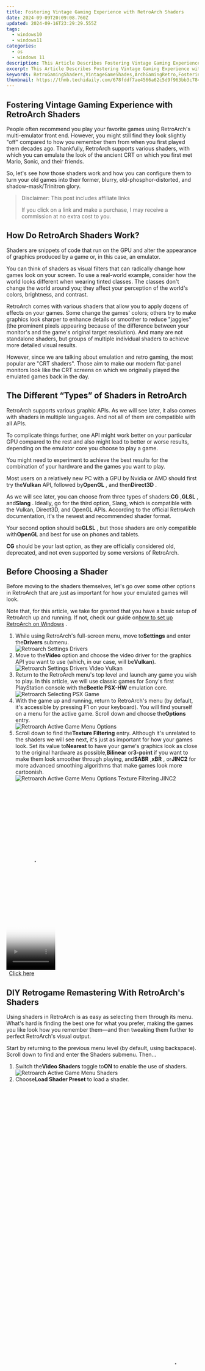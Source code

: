 ```yaml
---
title: Fostering Vintage Gaming Experience with RetroArch Shaders
date: 2024-09-09T20:09:08.760Z
updated: 2024-09-16T23:29:29.555Z
tags:
  - windows10
  - windows11
categories:
  - os
  - windows 11
description: This Article Describes Fostering Vintage Gaming Experience with RetroArch Shaders
excerpt: This Article Describes Fostering Vintage Gaming Experience with RetroArch Shaders
keywords: RetroGamingShaders,VintageGameShades,ArchGamingRetro,FosteringVintage,GamingExperienceArch,ShadersVintageGame,RevivingClassicGaming
thumbnail: https://thmb.techidaily.com/678fddf7ae4566a62c5d9f963bb3c78467acea0fb81bb49e5d9d8fec87876404.jpeg
---
```


## Fostering Vintage Gaming Experience with RetroArch Shaders

 People often recommend you play your favorite games using RetroArch's multi-emulator front end. However, you might still find they look slightly "off" compared to how you remember them from when you first played them decades ago. Thankfully, RetroArch supports various shaders, with which you can emulate the look of the ancient CRT on which you first met Mario, Sonic, and their friends.

 So, let's see how those shaders work and how you can configure them to turn your old games into their former, blurry, old-phosphor-distorted, and shadow-mask/Trinitron glory.

>  Disclaimer: This post includes affiliate links
>
>  If you click on a link and make a purchase, I may receive a commission at no extra cost to you.
>

## How Do RetroArch Shaders Work?

 Shaders are snippets of code that run on the GPU and alter the appearance of graphics produced by a game or, in this case, an emulator.

 You can think of shaders as visual filters that can radically change how games look on your screen. To use a real-world example, consider how the world looks different when wearing tinted classes. The classes don't change the world around you; they affect your perception of the world's colors, brightness, and contrast.

 RetroArch comes with various shaders that allow you to apply dozens of effects on your games. Some change the games' colors; others try to make graphics look sharper to enhance details or smoother to reduce "jaggies" (the prominent pixels appearing because of the difference between your monitor's and the game's original target resolution). And many are not standalone shaders, but groups of multiple individual shaders to achieve more detailed visual results.

 However, since we are talking about emulation and retro gaming, the most popular are "CRT shaders". Those aim to make our modern flat-panel monitors look like the CRT screens on which we originally played the emulated games back in the day.

## The Different “Types” of Shaders in RetroArch

 RetroArch supports various graphic APIs. As we will see later, it also comes with shaders in multiple languages. And not all of them are compatible with all APIs.

 To complicate things further, one API might work better on your particular GPU compared to the rest and also might lead to better or worse results, depending on the emulator core you choose to play a game.

 You might need to experiment to achieve the best results for the combination of your hardware and the games you want to play.

 Most users on a relatively new PC with a GPU by Nvidia or AMD should first try the**Vulkan** API, followed by**OpenGL** , and then**Direct3D** .

 As we will see later, you can choose from three types of shaders:**CG** ,**GLSL** , and**Slang** . Ideally, go for the third option, Slang, which is compatible with the Vulkan, Direct3D, and OpenGL APIs. According to the official RetroArch documentation, it's the newest and recommended shader format.

 Your second option should be**GLSL** , but those shaders are only compatible with**OpenGL** and best for use on phones and tablets.

**CG** should be your last option, as they are officially considered old, deprecated, and not even supported by some versions of RetroArch.

## Before Choosing a Shader

 Before moving to the shaders themselves, let's go over some other options in RetroArch that are just as important for how your emulated games will look.

 Note that, for this article, we take for granted that you have a basic setup of RetroArch up and running. If not, check our guide on[how to set up RetroArch on Windows](https://www.makeuseof.com/windows-retroarch-setup/) .

1. While using RetroArch's full-screen menu, move to**Settings** and enter the**Drivers** submenu.  
![Retroarch Settings Drivers](https://static1.makeuseofimages.com/wordpress/wp-content/uploads/2023/03/retroarch-settings-drivers.jpg)
2. Move to the**Video** option and choose the video driver for the graphics API you want to use (which, in our case, will be**Vulkan**).  
![Retroarch Settings Drivers Video Vulkan](https://static1.makeuseofimages.com/wordpress/wp-content/uploads/2023/03/retroarch-settings-drivers-video-vulkan.jpg)
3. Return to the RetroArch menu's top level and launch any game you wish to play. In this article, we will use classic games for Sony's first PlayStation console with the**Beetle PSX-HW** emulation core.  
![Retroarch Selecting PSX Game](https://static1.makeuseofimages.com/wordpress/wp-content/uploads/2023/03/retroarch-selecting-psx-game.jpg)
4. With the game up and running, return to RetroArch's menu (by default, it's accessible by pressing F1 on your keyboard). You will find yourself on a menu for the active game. Scroll down and choose the**Options** entry.  
![Retroarch Active Game Menu Options](https://static1.makeuseofimages.com/wordpress/wp-content/uploads/2023/03/retroarch-active-game-menu-options.jpg)
5. Scroll down to find the**Texture Filtering** entry. Although it's unrelated to the shaders we will see next, it's just as important for how your games look. Set its value to**Nearest** to have your game's graphics look as close to the original hardware as possible,**Bilinear** or**3-point** if you want to make them look smoother through playing, and**SABR** ,**xBR** , or**JINC2** for more advanced smoothing algorithms that make games look more cartoonish.  
![Retroarch Active Game Menu Options Texture Filtering JINC2](https://static1.makeuseofimages.com/wordpress/wp-content/uploads/2023/03/retroarch-active-game-menu-options-texture-filtering-jinc2.jpg)

<!-- affiliate ads begin -->
<span id="1975555">
					<video width="128" height="480" style="cursor:pointer"
           poster="//a.impactradius-go.com/display-clicktoplayimage/1975555.png"
           onclick="if(!this.playClicked){this.play();this.setAttribute('controls',true);this.playClicked=true;}">
	   <source src="//a.impactradius-go.com/display-ad/22993-1975555">
	   <img src="//a.impactradius-go.com/display-clicktoplayimage/1975555.png" style="border: none; height: 100%; width: 100%; object-fit: contain">
	</video>
	<div style="width:80px;text-align:center"><a href="javascript:window.open(decodeURIComponent('https%3A%2F%2Fhomestyler.sjv.io%2Fc%2F5597632%2F1975555%2F22993'), '_blank');void(0);">Click here</a></div>
</span>
<img height="0" width="0" src="https://imp.pxf.io/i/5597632/1975555/22993" style="position:absolute;visibility:hidden;" border="0" />
<!-- affiliate ads end -->

## DIY Retrogame Remastering With RetroArch's Shaders

 Using shaders in RetroArch is as easy as selecting them through its menu. What's hard is finding the best one for what you prefer, making the games you like look how you remember them—and then tweaking them further to perfect RetroArch's visual output.

 Start by returning to the previous menu level (by default, using backspace). Scroll down to find and enter the Shaders submenu. Then...

1. Switch the**Video Shaders** toggle to**ON** to enable the use of shaders.  
![Retroarch Active Game Menu Shaders](https://static1.makeuseofimages.com/wordpress/wp-content/uploads/2023/03/retroarch-active-game-menu-shaders.jpg)
2. Choose**Load Shader Preset** to load a shader.  

<!-- affiliate ads begin -->
<span id="1424529">
					<video width="864" height="1536" style="cursor:pointer"
           poster="//a.impactradius-go.com/display-clicktoplayimage/1424529.png"
           onclick="if(!this.playClicked){this.play();this.setAttribute('controls',true);this.playClicked=true;}">
	   <source src="//a.impactradius-go.com/display-ad/16446-1424529">
	   <img src="//a.impactradius-go.com/display-clicktoplayimage/1424529.png" style="border: none; height: 100%; width: 100%; object-fit: contain">
	</video>
	<div style="width:540px;text-align:center"><a href="javascript:window.open(decodeURIComponent('https%3A%2F%2Flaganoo.pxf.io%2Fc%2F5597632%2F1424529%2F16446'), '_blank');void(0);">Click here</a></div>
</span>
<img height="0" width="0" src="https://imp.pxf.io/i/5597632/1424529/16446" style="position:absolute;visibility:hidden;" border="0" />
<!-- affiliate ads end -->

![Retroarch Active Game Menu Shaders Load Shader Preset](https://static1.makeuseofimages.com/wordpress/wp-content/uploads/2023/03/retroarch-active-game-menu-shaders-load-shader-preset.jpg)
3. Move to the last folder,**shaders\_slang** , and enter it.  
![Retroarch Active Game Menu Shaders Slang Folder](https://static1.makeuseofimages.com/wordpress/wp-content/uploads/2023/03/retroarch-active-game-menu-shaders-slang-folder.jpg)
4. To help you make sense of its shader collection, RetroArch has them grouped in folders according to their type. For this article, we will go for a CRT shader to make games look like they did when displayed on old CRT monitors. You can find those shaders in the**CRT** subfolder.  

<!-- affiliate ads begin -->
<a href="https://aligracehair.sjv.io/c/5597632/2135397/19272" target="_top" id="2135397">
  <img src="//a.impactradius-go.com/display-ad/19272-2135397" border="0" alt="https://techidaily.com" width="180" height="90"/>
</a>
<img height="0" width="0" src="https://aligracehair.sjv.io/i/5597632/2135397/19272" style="position:absolute;visibility:hidden;" border="0" />
<!-- affiliate ads end -->

![Retroarch Active Game Menu Shaders Slang CRT folder](https://static1.makeuseofimages.com/wordpress/wp-content/uploads/2023/03/retroarch-active-game-menu-shaders-slang-crt-folder.jpg)
5. RetroArch offers many CRT shaders, each replicating different CRT screen "looks". Some merely add scanlines to mimic how CRT monitors looked uneven, with every other line a darker color. Others combine more effects like glow, blurring, color distortion, etc.  
![Retroarch Active Game Menu Shaders Slang CRT Royale Shader File](https://static1.makeuseofimages.com/wordpress/wp-content/uploads/2023/03/retroarch-active-game-menu-shaders-slang-crt-royale-shader-file.jpg)
6. We went for the**CRT Royale** shader, which stacks various effects to achieve a look akin to Sony's old Trinitron TVs.  

<!-- affiliate ads begin -->
<a href="https://ephamedtechinc.pxf.io/c/5597632/2137213/26400" target="_top" id="2137213">
  <img src="//a.impactradius-go.com/display-ad/26400-2137213" border="0" alt="https://techidaily.com" width="728" height="90"/>
</a>
<img height="0" width="0" src="https://ephamedtechinc.pxf.io/i/5597632/2137213/26400" style="position:absolute;visibility:hidden;" border="0" />
<!-- affiliate ads end -->

![Retroarch Active Game Chrono Cross With CRT Royale Shader](https://static1.makeuseofimages.com/wordpress/wp-content/uploads/2023/03/retroarch-active-game-chrono-cross-with-crt-royale-shader.jpg)
7. You don't like how a game looks with the shader you chose? Return to the**Shaders** menu and flick the**Video Shader** toggle back to off and back to on. This action should unload your active shader and allow you to choose a new one.  
![Retroarch Active Game Menu Switching Shaders](https://static1.makeuseofimages.com/wordpress/wp-content/uploads/2023/03/retroarch-active-game-menu-switching-shaders.jpg)
8. If you find a shader you mostly like but feel looks a tad "off", don't seek further alternatives: tweak it! Return to the**Shaders** menu and scroll further down. The shader you chose will probably offer some options to tweak how it looks. For example, the**CRT Royale** shader is a package of various shaders you can tweak individually. By doing so, you can customize the amount of**bloom** , the impact of the**scanlines** , and so on.  
![Retroarch Active Game Menu Shaders CRT Royale Shader Customization](https://static1.makeuseofimages.com/wordpress/wp-content/uploads/2023/03/retroarch-active-game-menu-shaders-crt-royale-shader-customization.jpg)
9. After you tweak a shader's configuration, you won't see any change in your game's graphics. For that, you'll have to scroll up near the top of the same menu and select**Apply Changes** .  
![Retroarch Active Game Menu Shaders Apply Changes](https://static1.makeuseofimages.com/wordpress/wp-content/uploads/2023/03/retroarch-active-game-menu-shaders-apply-changes.jpg)

## Can You Use Multiple Shaders, and Is It Even Worth Doing?

 RetroArch allows you to use multiple shaders on top of each other, and you are free to mix them and experiment as you please. Still, as a rule of thumb, avoid mixing shaders that try to achieve similar results.

 For example, you might further improve the visuals of your games by combining a**CRT** with an**anti-aliasing** shader, but not by trying to stack three different CRT shaders on top of each other. In an extreme example, by stacking scanlines on top of scanlines, you might end up looking at a black screen instead of improved visuals.

 Shaders are great for making your games look the way you remember them, but they can't help you beat that final level boss. Don't fret, we won't tell anyone if you check our guide on[how to use RetroArch to make old games easier to beat](https://www.makeuseof.com/how-to-use-retroarch-cheat-retro-games/) !

## Retro Games, the Way You Remember Them

 As you will see for yourself when you use shaders with your emulated games, there's no going back after trying them out. Old games weren't meant to be played on modern flat-panel monitors.

 Our modern screens are great at presenting crisp and vivid graphics, but when playing old games, the result can look like a pixelated mess.

 Using RetroArch's shaders, you can bring your game's visuals closer to how they were intended to look on a classic CRT screen and, more importantly, to how you remember they used to look when you first played them.

<ins class="adsbygoogle"
     style="display:block"
     data-ad-format="autorelaxed"
     data-ad-client="ca-pub-7571918770474297"
     data-ad-slot="1223367746"></ins>

<ins class="adsbygoogle"
     style="display:block"
     data-ad-client="ca-pub-7571918770474297"
     data-ad-slot="8358498916"
     data-ad-format="auto"
     data-full-width-responsive="true"></ins>

<span class="atpl-alsoreadstyle">Also read:</span>
<div><ul>
<li><a href="https://remote-screen-capture.techidaily.com/new-the-ultimate-selection-of-mac-clipping-tools-for-2024/"><u>[New] The Ultimate Selection of Mac Clipping Tools for 2024</u></a></li>
<li><a href="https://facebook-video-share.techidaily.com/updated-top-5-3d-intro-makers-for-youtube-videos/"><u>[Updated] Top 5 3D Intro Makers for YouTube Videos</u></a></li>
<li><a href="https://win11.techidaily.com/a-simple-guide-converting-stunning-hdr-videos-into-compatible-sdr-format/"><u>A Simple Guide: Converting Stunning HDR Videos Into Compatible SDR Format</u></a></li>
<li><a href="https://win11.techidaily.com/can-i-trust-online-video-conversion-services-understanding-their-security-risks-and-benefits/"><u>Can I Trust Online Video Conversion Services? Understanding Their Security Risks and Benefits</u></a></li>
<li><a href="https://win11.techidaily.com/clipchampgif/"><u>Clipchampによる簡単なGIF制作手順とヒント:動画から始めましょう!</u></a></li>
<li><a href="https://win11.techidaily.com/comparing-mp4-and-mpg-formats-unveiling-key-distinctions-and-selecting-optimal-options/"><u>Comparing MP4 & MPG Formats: Unveiling Key Distinctions and Selecting Optimal Options</u></a></li>
<li><a href="https://win-blog.techidaily.com/footie-fans-rejoice-football-manager-2022s-release-hiccups-resolved-here/"><u>Footie Fans Rejoice: Football Manager 2022'S Release Hiccups Resolved Here!</u></a></li>
<li><a href="https://review-topics.techidaily.com/in-2024-how-to-fake-snapchat-location-without-jailbreak-on-tecno-spark-10c-drfone-by-drfone-virtual-android/"><u>In 2024, How to Fake Snapchat Location without Jailbreak On Tecno Spark 10C | Dr.fone</u></a></li>
<li><a href="https://android-unlock.techidaily.com/in-2024-how-to-reset-gmail-password-on-samsung-galaxy-s23-ultra-devices-by-drfone-android/"><u>In 2024, How to Reset Gmail Password on Samsung Galaxy S23 Ultra Devices</u></a></li>
<li><a href="https://extra-information.techidaily.com/prime-10-image-repositories-without-costs/"><u>Prime 10 Image Repositories Without Costs</u></a></li>
<li><a href="https://technical-tips.techidaily.com/resolving-mfc42ddll-file-missing-errors-a-comprehensive-guide/"><u>Resolving mfc42d.dll File Missing Errors: A Comprehensive Guide</u></a></li>
<li><a href="https://tech-renaissance.techidaily.com/step-by-step-instructions-to-change-the-built-in-browser-of-your-samsung-tv/"><u>Step-by-Step Instructions to Change the Built-In Browser of Your Samsung TV</u></a></li>
</ul></div>

